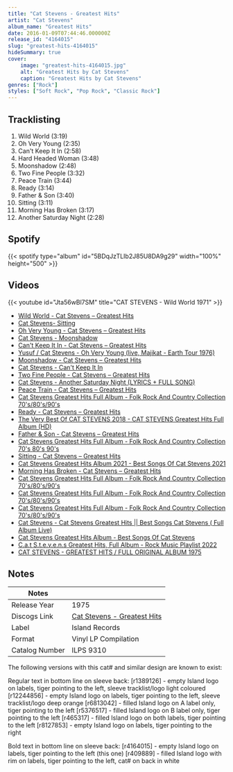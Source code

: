 ```yaml
---
title: "Cat Stevens - Greatest Hits"
artist: "Cat Stevens"
album_name: "Greatest Hits"
date: 2016-01-09T07:44:46.000000Z
release_id: "4164015"
slug: "greatest-hits-4164015"
hideSummary: true
cover:
    image: "greatest-hits-4164015.jpg"
    alt: "Greatest Hits by Cat Stevens"
    caption: "Greatest Hits by Cat Stevens"
genres: ["Rock"]
styles: ["Soft Rock", "Pop Rock", "Classic Rock"]
---
```


## Tracklisting
1. Wild World (3:19)
2. Oh Very Young (2:35)
3. Can't Keep It In (2:58)
4. Hard Headed Woman (3:48)
5. Moonshadow (2:48)
6. Two Fine People (3:32)
7. Peace Train (3:44)
8. Ready (3:14)
9. Father & Son (3:40)
10. Sitting (3:11)
11. Morning Has Broken (3:17)
12. Another Saturday Night (2:28)


## Spotify
{{< spotify type="album" id="5BDqJzTLIb2J85U8DA9g29" width="100%" height="500" >}}



## Videos
{{< youtube id="Jta56wBl7SM" title="CAT STEVENS - Wild World 1971" >}}
- [Wild World - Cat Stevens – Greatest Hits](https://www.youtube.com/watch?v=AMbpoitXTb8)
- [Cat Stevens- Sitting](https://www.youtube.com/watch?v=djpnsqdNabM)
- [Oh Very Young - Cat Stevens – Greatest Hits](https://www.youtube.com/watch?v=N7SSmDZ4CCM)
- [Cat Stevens - Moonshadow](https://www.youtube.com/watch?v=kGNxKnLmOH4)
- [Can't Keep It In - Cat Stevens – Greatest Hits](https://www.youtube.com/watch?v=MI63YxxSGwY)
- [Yusuf / Cat Stevens - Oh Very Young (live, Majikat - Earth Tour 1976)](https://www.youtube.com/watch?v=A--zzYtFUUs)
- [Moonshadow - Cat Stevens – Greatest Hits](https://www.youtube.com/watch?v=BwOZSUz0FZA)
- [Cat Stevens - Can't Keep It In](https://www.youtube.com/watch?v=0W_SGoBFJxs)
- [Two Fine People - Cat Stevens – Greatest Hits](https://www.youtube.com/watch?v=3XPCqsZAjKw)
- [Cat Stevens - Another Saturday Night (LYRICS + FULL SONG)](https://www.youtube.com/watch?v=VQGzmSox2Xc)
- [Peace Train - Cat Stevens – Greatest Hits](https://www.youtube.com/watch?v=xuTz5iJtXRM)
- [Cat Stevens Greatest Hits Full Album - Folk Rock And Country Collection 70's/80's/90's](https://www.youtube.com/watch?v=jg_OPer0FbE)
- [Ready - Cat Stevens – Greatest Hits](https://www.youtube.com/watch?v=PMM7F5oALys)
- [The Very Best Of CAT STEVENS 2018 - CAT STEVENS Greatest Hits Full Album (HD)](https://www.youtube.com/watch?v=EKlMWg5wrwk)
- [Father & Son - Cat Stevens – Greatest Hits](https://www.youtube.com/watch?v=KFzvQfF4OnI)
- [Cat Stevens Greatest Hits Full Album - Folk Rock And Country Collection 70's 80's 90's](https://www.youtube.com/watch?v=kCFGHHwPlHQ)
- [Sitting - Cat Stevens – Greatest Hits](https://www.youtube.com/watch?v=pE2HxWGZAIY)
- [Cat Stevens Greatest Hits Album 2021 - Best Songs Of Cat Stevens 2021](https://www.youtube.com/watch?v=jUHF_kv_8ys)
- [Morning Has Broken - Cat Stevens – Greatest Hits](https://www.youtube.com/watch?v=11sN36AfN0s)
- [Cat Stevens Greatest Hits Full Album - Folk Rock And Country Collection 70's/80's/90's](https://www.youtube.com/watch?v=ss39YgoXa2g)
- [Cat Stevens Greatest Hits Full Album - Folk Rock And Country Collection 70's/80's/90's](https://www.youtube.com/watch?v=x8Q2gb-5iH0)
- [Cat Stevens Greatest Hits Full Album - Folk Rock And Country Collection 70's/80's/90's](https://www.youtube.com/watch?v=jGqNG5Q52Mw)
- [Cat Stevens - Cat Stevens Greatest Hits || Best Songs Cat Stevens ( Full Album Live)](https://www.youtube.com/watch?v=2rNBBU_62hw)
- [Cat Stevens Greatest Hits Album - Best Songs Of Cat Stevens](https://www.youtube.com/watch?v=JkaCkZmPRFk)
- [C.a.t S.t.e.v.e.n.s Greatest Hits, Full Album - Rock Music Playlist 2022](https://www.youtube.com/watch?v=vmZbyEgDhas)
- [CAT STEVENS - GREATEST HITS / FULL ORIGINAL ALBUM 1975](https://www.youtube.com/watch?v=YbN9NT7-SkI)

## Notes
| Notes          |             |
| ---------------| ----------- |
| Release Year   | 1975 |
| Discogs Link   | [Cat Stevens - Greatest Hits](https://www.discogs.com/release/4164015-Cat-Stevens-Greatest-Hits) |
| Label          | Island Records |
| Format         | Vinyl LP Compilation |
| Catalog Number | ILPS 9310 |

The following versions with this cat# and similar design are known to exist:

Regular text in bottom line on sleeve back:
[r1389126] - empty Island logo on labels, tiger pointing to the left, sleeve tracklist/logo light coloured
[r12244856] - empty Island logo on labels, tiger pointing to the left, sleeve tracklist/logo deep orange
[r6813042] - filled Island logo on A label only, tiger pointing to the left
[r5376517] - filled Island logo on B label only, tiger pointing to the left
[r465317] - filled Island logo on both labels, tiger pointing to the left
[r8127853] - empty Island logo on labels, tiger pointing to the right

Bold text in bottom line on sleeve back:
[r4164015] - empty Island logo on labels, tiger pointing to the left (this one)
[r409889] - filled Island logo with rim on labels, tiger pointing to the left, cat# on back in white
